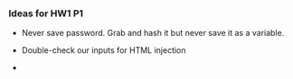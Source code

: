 ### Ideas for HW1 P1

* Never save password. Grab and hash it but never save it as a variable.
* Double-check our inputs for HTML injection

* 